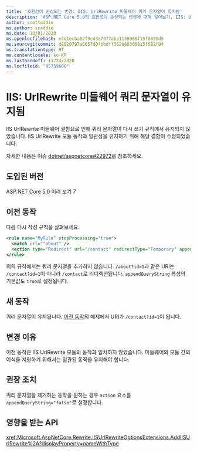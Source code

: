 ```yaml
---
title: '호환성이 손상되는 변경: IIS: UrlRewrite 미들웨어 쿼리 문자열이 유지됨'
description: 'ASP.NET Core 5.0의 호환성이 손상되는 변경에 대해 알아보기. IIS: UrlRewrite 미들웨어 쿼리 문자열이 유지됨'
author: scottaddie
ms.author: scaddie
ms.date: 10/01/2020
ms.openlocfilehash: e4d1ecba62f9e43e7377aba1138968f15f8895d5
ms.sourcegitcommit: d8020797a6657d0fbbdff362b80300815f682f94
ms.translationtype: HT
ms.contentlocale: ko-KR
ms.lasthandoff: 11/24/2020
ms.locfileid: "95759600"
---
```

# <a name="iis-urlrewrite-middleware-query-strings-are-preserved"></a>IIS: UrlRewrite 미들웨어 쿼리 문자열이 유지됨

IIS UrlRewrite 미들웨어 결함으로 인해 쿼리 문자열이 다시 쓰기 규칙에서 유지되지 않았습니다. IIS UrlRewrite 모듈 동작과 일관성을 유지하기 위해 해당 결함이 수정되었습니다.

자세한 내용은 이슈 [dotnet/aspnetcore#22972](https://github.com/dotnet/aspnetcore/issues/22972)를 참조하세요.

## <a name="version-introduced"></a>도입된 버전

ASP.NET Core 5.0 미리 보기 7

## <a name="old-behavior"></a>이전 동작

다음 다시 작성 규칙을 살펴보세요.

```xml
<rule name="MyRule" stopProcessing="true">
  <match url="^about" />
  <action type="Redirect" url="/contact" redirectType="Temporary" appendQueryString="true" />
</rule>
```

위의 규칙에서는 쿼리 문자열을 추가하지 않습니다. `/about?id=1`과 같은 URI는 `/contact?id=1`이 아니라 `/contact`로 리디렉션됩니다. `appendQueryString` 특성의 기본값도 `true`로 설정됩니다.

## <a name="new-behavior"></a>새 동작

쿼리 문자열이 유지됩니다. [이전 동작](#old-behavior)의 예제에서 URI가 `/contact?id=1`이 됩니다.

## <a name="reason-for-change"></a>변경 이유

이전 동작은 IIS UrlRewrite 모듈의 동작과 일치하지 않았습니다. 미들웨어와 모듈 간의 이식을 지원하기 위해서는 일관된 동작을 유지해야 합니다.

## <a name="recommended-action"></a>권장 조치

쿼리 문자열을 제거하는 동작을 원하는 경우 `action` 요소를 `appendQueryString="false"`로 설정합니다.

## <a name="affected-apis"></a>영향을 받는 API

<xref:Microsoft.AspNetCore.Rewrite.IISUrlRewriteOptionsExtensions.AddIISUrlRewrite%2A?displayProperty=nameWithType>

<!--

### Category

ASP.NET Core

### Affected APIs

`Overload:Microsoft.AspNetCore.Rewrite.IISUrlRewriteOptionsExtensions.AddIISUrlRewrite`

-->
